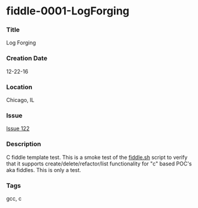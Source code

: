 fiddle-0001-LogForging
======

### Title

Log Forging


### Creation Date

12-22-16


### Location

Chicago, IL


### Issue

[Issue 122](https://github.com/bradyhouse/house/issues/122)


### Description

C fiddle template test.  This is a smoke test of the [fiddle.sh](../../scripts/fiddle.sh) script to verify that
it supports create/delete/refactor/list functionality for "c" based POC's aka fiddles. This is only a test.


### Tags

gcc, c
